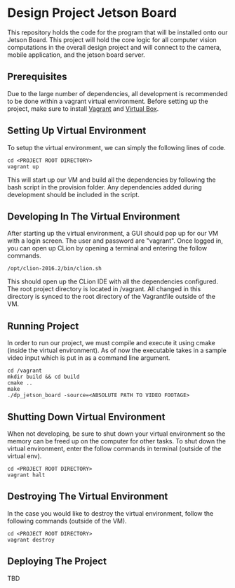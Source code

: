# Design Project Jetson Board

This repository holds the code for the program that will be installed onto our Jetson Board. This project will hold
the core logic for all computer vision computations in the overall design project and will connect to the camera,
mobile application, and the jetson board server.

## Prerequisites

Due to the large number of dependencies, all development is recommended to be done within a vagrant virtual
environment. Before setting up the project, make sure to install [Vagrant](https://www.vagrantup.com/) and
[Virtual Box](https://www.virtualbox.org/).

## Setting Up Virtual Environment

To setup the virtual environment, we can simply the following lines of code.

```
cd <PROJECT ROOT DIRECTORY>
vagrant up
```

This will start up our VM and build all the dependencies by following the bash script in the provision folder. Any
dependencies added during development should be included in the script.

## Developing In The Virtual Environment

After starting up the virtual environment, a GUI should pop up for our VM with a login screen. The user and password
are "vagrant". Once logged in, you can open up CLion by opening a terminal and entering the follow commands.

```
/opt/clion-2016.2/bin/clion.sh
```

This should open up the CLion IDE with all the dependencies configured. The root project directory is located in /vagrant. All changed in this directory is synced to the root directory of the Vagrantfile outside of the VM.

## Running Project

In order to run our project, we must compile and execute it using cmake (inside the virtual environment). As of now the executable takes in a sample video input which is put in as a command line argument.

```
cd /vagrant
mkdir build && cd build
cmake ..
make
./dp_jetson_board -source=<ABSOLUTE PATH TO VIDEO FOOTAGE>
```

## Shutting Down Virtual Environment

When not developing, be sure to shut down your virtual environment so the memory can be freed up on the computer for
other tasks. To shut down the virtual environment, enter the follow commands in terminal (outside of the virtual env).

```
cd <PROJECT ROOT DIRECTORY>
vagrant halt
```

## Destroying The Virtual Environment

In the case you would like to destroy the virtual environment, follow the following commands (outside of the VM).

```
cd <PROJECT ROOT DIRECTORY>
vagrant destroy
```

## Deploying The Project

TBD
